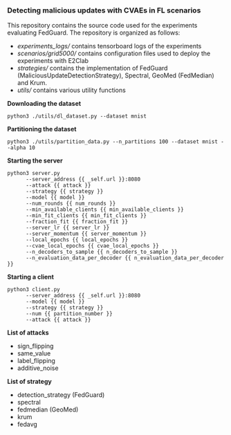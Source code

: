 

### Detecting malicious updates with CVAEs in FL scenarios

This repository contains the source code used for the experiments evaluating FedGuard.
The repository is organized as follows:
* *experiments_logs/* contains tensorboard logs of the experiments
* *scenarios/grid5000/* contains configuration files used to deploy the experiments with E2Clab
* *strategies/* contains the implementation of FedGuard (MaliciousUpdateDetectionStrategy),  Spectral, GeoMed (FedMedian) and Krum.
* *utils/* contains various utility functions

**Downloading the dataset**
```shell
python3 ./utils/dl_dataset.py --dataset mnist
```

**Partitioning the dataset**
```shell
python3 ./utils/partition_data.py --n_partitions 100 --dataset mnist --alpha 10
```

**Starting the server**
```shell
python3 server.py
	  --server_address {{ _self.url }}:8080
	  --attack {{ attack }}
	  --strategy {{ strategy }}
	  --model {{ model }}
	  --num_rounds {{ num_rounds }}
	  --min_available_clients {{ min_available_clients }}
	  --min_fit_clients {{ min_fit_clients }}
	  --fraction_fit {{ fraction_fit }}
	  --server_lr {{ server_lr }}
	  --server_momentum {{ server_momentum }}
	  --local_epochs {{ local_epochs }}
	  --cvae_local_epochs {{ cvae_local_epochs }}
	  --n_decoders_to_sample {{ n_decoders_to_sample }}
	  --n_evaluation_data_per_decoder {{ n_evaluation_data_per_decoder }}
```

**Starting a client**
```shell
python3 client.py
	  --server_address {{ _self.url }}:8080
	  --model {{ model }}
	  --strategy {{ strategy }}
	  --num {{ partition_number }}
	  --attack {{ attack }}
```

**List of attacks**
* sign_flipping
* same_value
* label_flipping
* additive_noise

**List of strategy**
* detection_strategy (FedGuard)
* spectral
* fedmedian (GeoMed)
* krum
* fedavg
